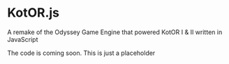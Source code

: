 # KotOR.js
A remake of the Odyssey Game Engine that powered KotOR I &amp; II written in JavaScript

The code is coming soon. This is just a placeholder
